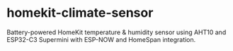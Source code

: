# homekit-climate-sensor
Battery-powered HomeKit temperature &amp; humidity sensor using AHT10 and ESP32-C3 Supermini with ESP-NOW and HomeSpan integration.
